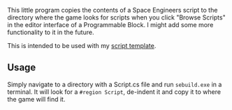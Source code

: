 This little program copies the contents of a Space Engineers script to the directory where the game looks for scripts when you click "Browse Scripts" in the editor interface of a Programmable Block. I might add some more functionality to it in the future.

This is intended to be used with my [script template](https://github.com/Butt4cak3/SETemplate).

## Usage

Simply navigate to a directory with a Script.cs file and run `sebuild.exe` in a terminal. It will look for a `#region Script`, de-indent it and copy it to where the game will find it.
